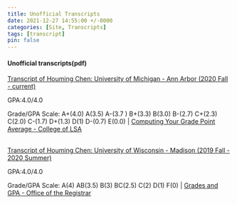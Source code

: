 ```yaml
---
title: Unofficial Transcripts
date: 2021-12-27 14:55:00 +/-0000
categories: [Site, Transcripts]
tags: [transcript]
pin: false
---
```


<div>
  <h4>Unofficial transcripts(pdf)</h4>
  <a href="/assets/post_files/transcripts/umich.pdf">Transcript of Houming Chen: University of Michigan - Ann Arbor (2020 Fall - current)</a>
  <p>GPA:4.0/4.0</p>
  <p>Grade/GPA Scale: A+(4.0) A(3.5) A-(3.7 ) B+(3.3) B(3.0) B-(2.7) C+(2.3) C(2.0) C-(1.7) D+(1.3) D(1) D-(0.7) E(0.0) |
  <a href="https://lsa.umich.edu/lsa/academics/lsa-requirements/grade-point-average/computing-your-grade-point-average.html">
      Computing Your Grade Point Average - College of LSA
  </a>
  </p>
  <br>
  <a href="/assets/post_files/transcripts/uw-madison.pdf">Transcript of Houming Chen: University of Wisconsin - Madison (2019 Fall - 2020 Summer)</a>
  <p>GPA:4.0/4.0</p>
  <p>Grade/GPA Scale: A(4) AB(3.5) B(3) BC(2.5) C(2) D(1) F(0) |
  <a href="https://registrar.wisc.edu/grades-and-gpa/">
      Grades and GPA - Office of the Registrar
  </a>
  </p>
</div>
